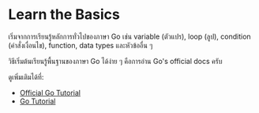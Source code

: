 # Learn the Basics

เริ่มจากการเรียนรู้หลักการทั่วไปของภาษา Go เช่น variable (ตัวแปร), loop (ลูป), condition (คำสั่งเงื่อนไข), function, data types และหัวข้ออื่น ๆ

วิธีเริ่มต้นเรียนรู้พื้นฐานของภาษา Go ได้ง่าย ๆ คือการอ่าน Go's official docs ครับ

ดูเพิ่มเติมได้ที่:

- [Official Go Tutorial](https://go.dev/doc/tutorial/)
- [Go Tutorial](https://www.w3schools.com/go/index.php)

